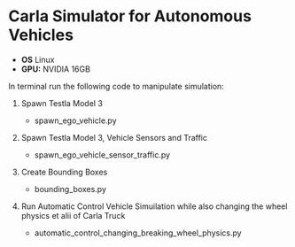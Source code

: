 # Carla Simulator for Autonomous Vehicles

- **OS** Linux
- **GPU:** NVIDIA 16GB

In terminal run the following code to manipulate simulation:

1. Spawn Testla Model 3
   - spawn_ego_vehicle.py

2. Spawn Testla Model 3, Vehicle Sensors and Traffic
   - spawn_ego_vehicle_sensor_traffic.py
  
3. Create Bounding Boxes
   - bounding_boxes.py

4. Run Automatic Control Vehicle Simuilation while also changing the wheel physics et alii of Carla Truck
   - automatic_control_changing_breaking_wheel_physics.py
